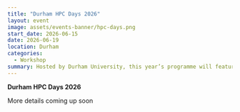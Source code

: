 ```yaml
---
title: "Durham HPC Days 2026"
layout: event
image: assets/events-banner/hpc-days.png
start_date: 2026-06-15
date: 2026-06-19
location: Durham
categories:
  - Workshop
summary: Hosted by Durham University, this year’s programme will feature talks and workshops bringing together researchers, industry partners, and HPC professionals from across the UK and beyond. 
---
```


**Durham HPC Days 2026** 

More details coming up soon
